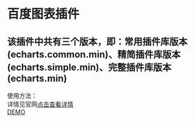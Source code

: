 # 百度图表插件
该插件中共有三个版本，即：常用插件库版本(echarts.common.min)、精简插件库版本(echarts.simple.min)、完整插件库版本(echarts.min)
---
使用方法：<br/>
详情见官网<a href="http://echarts.baidu.com/feature.html">点击查看详情</a><br/>
<a href="http://echarts.baidu.com/gallery/index.html">DEMO</a>